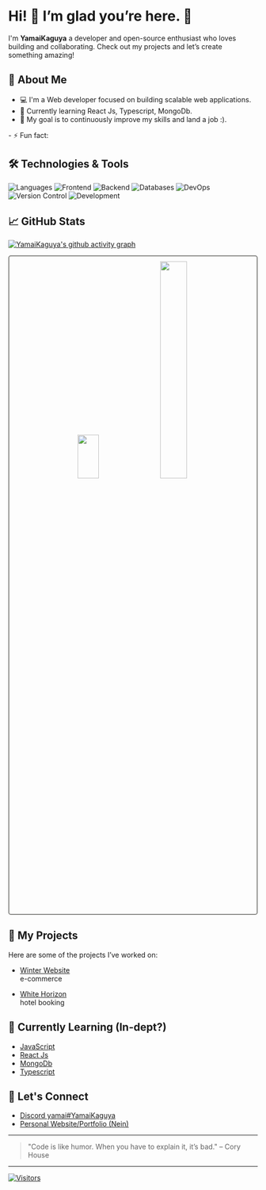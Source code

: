 <!--

 <p>
  <a href="https://skillicons.dev">
    <img src="https://skillicons.dev/icons?i=html,css,js,react,ts,bootstrap,php,java,py,mysql,mongodb,nextjs,nodejs,express,npm,vite,git,bash,powershell&theme=dark" />
  </a>
    <img src="https://skillicons.dev/icons?i=htmx,sass,jest,jquery,bun&theme=dark" />
  </a>
</p>

[![Npm package version](https://badgen.net/npm/v/express)](https://npmjs.com/package/express)
[![GitHub release](https://img.shields.io/github/release/Naereen/StrapDown.js.svg)](https://GitHub.com/Naereen/StrapDown.js/releases/)
[![We-Love-javascript](https://img.shields.io/badge/Made%20with-JavaScript-1f425f.svg)](https://www.javascript.com)

[![GitHub commits](https://img.shields.io/github/commits-since/YamaiKaguya/StrapDown.js/v1.0.0.svg)](https://GitHub.com/YamaiKaguya/StrapDown.js/commit/)

-->	

# Hi! 🎉 I’m glad you’re here. 👋

I'm **YamaiKaguya** a developer and open-source enthusiast who loves building and collaborating. Check out my projects and let’s create something amazing!

## 🚀 About Me
- 💻 I'm a Web developer focused on building scalable web applications.
- 🌱 Currently learning React Js, Typescript, MongoDb.
- 🎯 My goal is to continuously improve my skills and land a job :).
<!-- -->- ⚡ Fun fact:

## 🛠️ Technologies & Tools

![Languages](https://img.shields.io/badge/Technologies-JavaScript-blue?logo=javascript)
![Frontend](https://img.shields.io/badge/Frontend-React-blue?logo=react)
![Backend](https://img.shields.io/badge/Backend-Node.js-green?logo=node.js)
![Databases](https://img.shields.io/badge/Databases-Sql-blue?logo=MySql)
![DevOps](https://img.shields.io/badge/DevOps-Docker-blue?logo=docker)
![Version Control](https://img.shields.io/badge/Version%20Control-Git-orange?logo=git)
![Development](https://img.shields.io/badge/Development-Visual%20Studio-blue?logo=visualstudio)


## 📈 GitHub Stats

[![YamaiKaguya's github activity graph](https://github-readme-activity-graph.vercel.app/graph?username=YamaiKaguya&custom_title=YamaiKaguya's%20Github%20Contributions&bg_color=0d1117&point=D3D3D3&border=true&color=FFFFFF)](https://github.com/ashutosh00710/github-readme-activity-graph)
<p align="center" style="border: 2px solid #878784; padding: 10px; border-radius: 5px;">
  <img src="https://github-readme-stats.vercel.app/api/top-langs/?username=YamaiKaguya&langs_count=4&layout=compact&theme=custom&title_color=ffffff&text_color=cccccc&icon_color=975093&bg_color=0d1117&border_color=878784&border_radius=0&langs_colors=HTML:%23FF5733,CSS:%2341A6D9,JavaScript:%23F1C232,PHP:%238A2BE2" width="30%" height="15%" />
  &nbsp;&nbsp;&nbsp;
  <img src="https://github-readme-stats.vercel.app/api?username=YamaiKaguya&title_color=ffffff&text_color=cccccc&icon_color=975093&show_icons=true&border_color=878784&border_radius=0&theme=transparent" width="33.5%" />
</p>









 ## 📂 My Projects

Here are some of the projects I’ve worked on:

- [Winter Website](https://github.com/YamaiKaguya/project1)  
  e-commerce

- [White Horizon](https://github.com/YamaiKaguya/project2)  
  hotel booking 

## 🌱 Currently Learning (In-dept?)

- [JavaScript](#)
- [React Js](#)
- [MongoDb](#)
- [Typescript](#)

## 🤝 Let's Connect

- [Discord yamai#YamaiKaguya](https://discord.com/)
- [Personal Website/Portfolio (Nein)](#)

<!-- 
## 💬 Ask me about

- Web development (React, Node.js, etc.)
-->
---

> "Code is like humor. When you have to explain it, it’s bad." – Cory House

---


<!-- If you'd like to use a custom badge, you can do so with the following markdown -->
[![Visitors](https://visitor-badge.glitch.me/badge?page_id=YamaiKaguya.profile)](https://github.com/YamaiKaguya)




